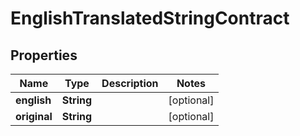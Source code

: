

# EnglishTranslatedStringContract


## Properties

Name | Type | Description | Notes
------------ | ------------- | ------------- | -------------
**english** | **String** |  |  [optional]
**original** | **String** |  |  [optional]



